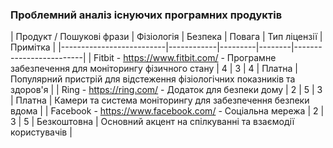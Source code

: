 ### Проблемний аналіз існуючих програмних продуктів

| Продукт / Пошукові фрази | Фізіологія | Безпека | Повага | Тип ліцензії | Примітка |
|--------------------------|------------|---------|--------|-------------------------|
| Fitbit - https://www.fitbit.com/ - Програмне забезпечення для моніторингу фізичного стану | 4 | 3 | 4 | Платна | Популярний пристрій для відстеження фізіологічних показників та здоров'я |
| Ring - https://ring.com/ - Додаток для безпеки дому | 2 | 5 | 3 | Платна | Камери та система моніторингу для забезпечення безпеки вдома |
| Facebook - https://www.facebook.com/ - Соціальна мережа | 2 | 3 | 5 | Безкоштовна | Основний акцент на спілкуванні та взаємодії користувачів |


